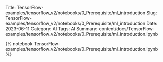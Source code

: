 Title: TensorFlow-examples/tensorflow_v2/notebooks/0_Prerequisite/ml_introduction
Slug: TensorFlow-examples/tensorflow_v2/notebooks/0_Prerequisite/ml_introduction
Date: 2023-06-11
Category: AI
Tags: AI
Summary: content/docs/TensorFlow-examples/tensorflow_v2/notebooks/0_Prerequisite/ml_introduction.ipynb

{% notebook TensorFlow-examples/tensorflow_v2/notebooks/0_Prerequisite/ml_introduction.ipynb %}